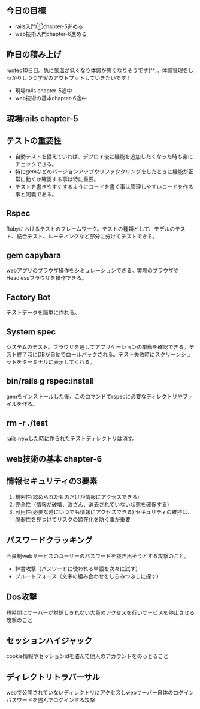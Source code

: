 ## 今日の目標
- rails入門①chapter-5進める
- web技術入門chapter-6進める

## 昨日の積み上げ
runteq10日目。急に気温が低くなり体調が悪くなりそうです(^^;。体調管理をしっかりしつつ学習のアウトプットしていきたいです！
- 現場rails chapter-5途中
- web技術の基本chapter-6途中
　
## 現場rails chapter-5
## テストの重要性
- 自動テストを備えていれば、デプロイ後に機能を追加したくなった時も楽にチェックできる。  
- 特にgemなどのバージョンアップやリファクタリングをしたときに機能が正常に動くか確認する事は特に重要。  
- テストを書きやすくするようにコードを書く事は管理しやすいコードを作る事と同義である。
## Rspec
Rubyにおけるテストのフレームワーク。テストの種類として、モデルのテスト、結合テスト、ルーティングなど部分に分けてテストできる。
## gem capybara
webアプリのブラウザ操作をシミュレーションできる。実際のブラウザやHeadlessブラウザを操作できる。
## Factory Bot
テストデータを簡単に作れる。
## System spec
システムのテスト。ブラウザを通してアプリケーションの挙動を確認できる。テスト終了時にDBが自動でロールバックされる。テスト失敗時にスクリーンショットをターミナルに表示してくれる。
## bin/rails g rspec:install
gemをインストールした後、このコマンドでrspecに必要なディレクトリやファイルを作る。
## rm -r ./test
rails newした時に作られたテストディレクトリは消す。

## web技術の基本 chapter-6
## 情報セキュリティの3要素
1. 機密性(認められたものだけが情報にアクセスできる)
2. 完全性（情報が破壊、改ざん、消去されていない状態を確保する）
3. 可用性(必要な時にいつでも情報にアクセスできる)
セキュリティの維持は、脆弱性を見つけてリスクの顕在化を防ぐ事が重要
## パスワードクラッキング
会員制webサービスのユーザーのパスワードを抜き出そうとする攻撃のこと。
- 辞書攻撃（パスワードに使われる単語を次々に試す）
- ブルートフォース（文字の組み合わせをしらみつぶしに探す）
## Dos攻撃
短時間にサーバーが対処しきれない大量のアクセスを行いサービスを停止させる攻撃のこと
## セッションハイジャック
cookie情報やセッションidを盗んで他人のアカウントをのっとること
## ディレクトリトラバーサル
webで公開されていないディレクトリにアクセスしwebサーバー自体のログインパスワードを盗んでログインする攻撃
